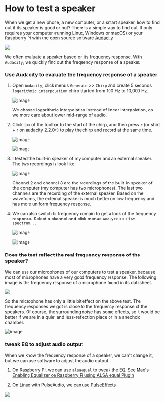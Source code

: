 # How to test a speaker

When we get a new phone, a new computer, or a smart speaker, how to find out if its speaker is good or not?
There is a simple way to find out. It only requires your computer (running Linux, Windows or macOS) or your Raspberry Pi with the open source software [Audacity](https://www.audacityteam.org/)

![](https://www.audacityteam.org/wp-content/themes/wp_audacity/img/logo.png)

We often evaluate a speaker based on its frequency response. With `Audacity`, we quickly find out the frequency response of a speaker.

### Use Audacity to evaluate the frequency response of a speaker

1. Open `Audacity`, click menus `Generate` >> `Chirp` and create 5 seconds `logarithmic interpolation` chirp started from 100 Hz to 10,000 Hz.

   ![image](https://user-images.githubusercontent.com/948283/43753001-301b21d8-9a36-11e8-9d4b-946724d7e36c.png)

   We choose logarithmic interpolation instead of linear interpolation, as we more care about lower mid-range of audio.

2. Click `|<<` of the toolbar to the start of the chirp, and then press `r` (or shirt + r on audacity 2.2.0+) to play the chirp and record at the same time.

   ![image](https://user-images.githubusercontent.com/948283/43304765-e673f24e-91a7-11e8-8801-5d973ecb9556.png)

   ![image](https://user-images.githubusercontent.com/948283/43305140-27fdeaf2-91a9-11e8-9335-450c0cac403e.png)

3. I tested the built-in speaker of my computer and an external speaker. The two recordings is look like:

   ![image](https://user-images.githubusercontent.com/948283/43753153-e62cdbb0-9a36-11e8-9ee4-50e6aef30180.png)

   Channel 2 and  channel 3 are the recordings of the built-in speaker of the computer (my computer has two microphones). The last two channels are the recording of the external speaker. Based on the waveforms, the external speaker is much better on low frequency and has more uniform frequency response.

4. We can also switch to frequency domain to get a look of the frequency response. Select a channel and click menus `Analyze` >> `Plot spectrum...`

   ![image](https://user-images.githubusercontent.com/948283/43753119-ced68ef2-9a36-11e8-9c96-ec196f875e63.png)

   ![image](https://user-images.githubusercontent.com/948283/43753056-6fe24fee-9a36-11e8-8122-e7ef416c0fc2.png)

### Does the test reflect the real frequency response of the speaker?
We can use our microphones of our computers to test a speaker, because most of microphones have a very good frequency response. The following image is the frequency response of a microphone found in its datasheet.

![](https://user-images.githubusercontent.com/948283/43306340-612d3ae0-91ad-11e8-8731-f7358273474a.png)

So the microphone has only a little bit effect on the above test. The frequency responses we got is close to the frequency response of the speakers. Of course, the surrounding noise has some effects, so it would be better if we are in a quiet and less-reflection place or in a anechoic chamber. 

![image](https://user-images.githubusercontent.com/948283/43760690-703de1aa-9a55-11e8-8af7-714b4896f22f.png)

### tweak EQ to adjust audio output
When we know the frequency response of a speaker, we can't change it, but we can use software to adjust the audio output. 

1. On Raspberry Pi, we can use `alsaequal` to tweak the EQ. See [Max's Enabling Equalizer on Raspberry Pi using ALSA equal Plugin](https://scribles.net/enabling-equalizer-on-raspberry-pi-using-alsa-equal-plugin/)

2. On Linux with PulseAudio, we can use [PulseEffects](https://github.com/wwmm/pulseeffects)

![](https://github.com/wwmm/pulseeffects/raw/master/images/equalizer2.png)



